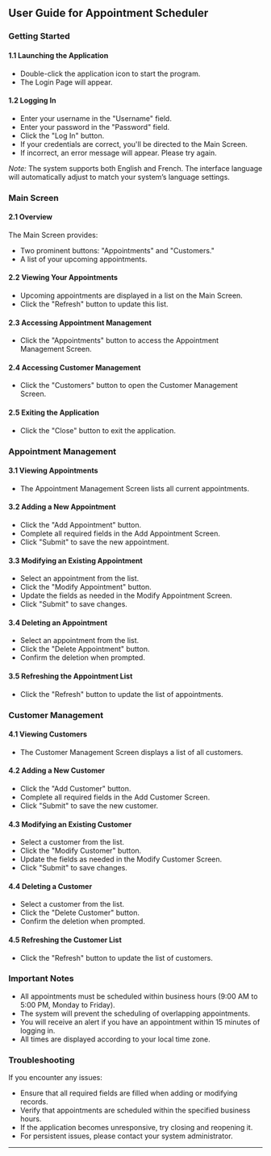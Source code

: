 
## User Guide for Appointment Scheduler

### Getting Started

#### 1.1 Launching the Application

- Double-click the application icon to start the program.
- The Login Page will appear.

#### 1.2 Logging In

- Enter your username in the "Username" field.
- Enter your password in the "Password" field.
- Click the "Log In" button.
- If your credentials are correct, you'll be directed to the Main Screen.
- If incorrect, an error message will appear. Please try again.

*Note:* The system supports both English and French. The interface language will automatically adjust to match your system’s language settings.

### Main Screen

#### 2.1 Overview

The Main Screen provides:

- Two prominent buttons: "Appointments" and "Customers."
- A list of your upcoming appointments.

#### 2.2 Viewing Your Appointments

- Upcoming appointments are displayed in a list on the Main Screen.
- Click the "Refresh" button to update this list.

#### 2.3 Accessing Appointment Management

- Click the "Appointments" button to access the Appointment Management Screen.

#### 2.4 Accessing Customer Management

- Click the "Customers" button to open the Customer Management Screen.

#### 2.5 Exiting the Application

- Click the "Close" button to exit the application.

### Appointment Management

#### 3.1 Viewing Appointments

- The Appointment Management Screen lists all current appointments.

#### 3.2 Adding a New Appointment

- Click the "Add Appointment" button.
- Complete all required fields in the Add Appointment Screen.
- Click "Submit" to save the new appointment.

#### 3.3 Modifying an Existing Appointment

- Select an appointment from the list.
- Click the "Modify Appointment" button.
- Update the fields as needed in the Modify Appointment Screen.
- Click "Submit" to save changes.

#### 3.4 Deleting an Appointment

- Select an appointment from the list.
- Click the "Delete Appointment" button.
- Confirm the deletion when prompted.

#### 3.5 Refreshing the Appointment List

- Click the "Refresh" button to update the list of appointments.

### Customer Management

#### 4.1 Viewing Customers

- The Customer Management Screen displays a list of all customers.

#### 4.2 Adding a New Customer

- Click the "Add Customer" button.
- Complete all required fields in the Add Customer Screen.
- Click "Submit" to save the new customer.

#### 4.3 Modifying an Existing Customer

- Select a customer from the list.
- Click the "Modify Customer" button.
- Update the fields as needed in the Modify Customer Screen.
- Click "Submit" to save changes.

#### 4.4 Deleting a Customer

- Select a customer from the list.
- Click the "Delete Customer" button.
- Confirm the deletion when prompted.

#### 4.5 Refreshing the Customer List

- Click the "Refresh" button to update the list of customers.

### Important Notes

- All appointments must be scheduled within business hours (9:00 AM to 5:00 PM, Monday to Friday).
- The system will prevent the scheduling of overlapping appointments.
- You will receive an alert if you have an appointment within 15 minutes of logging in.
- All times are displayed according to your local time zone.

### Troubleshooting

If you encounter any issues:

- Ensure that all required fields are filled when adding or modifying records.
- Verify that appointments are scheduled within the specified business hours.
- If the application becomes unresponsive, try closing and reopening it.
- For persistent issues, please contact your system administrator.

---

